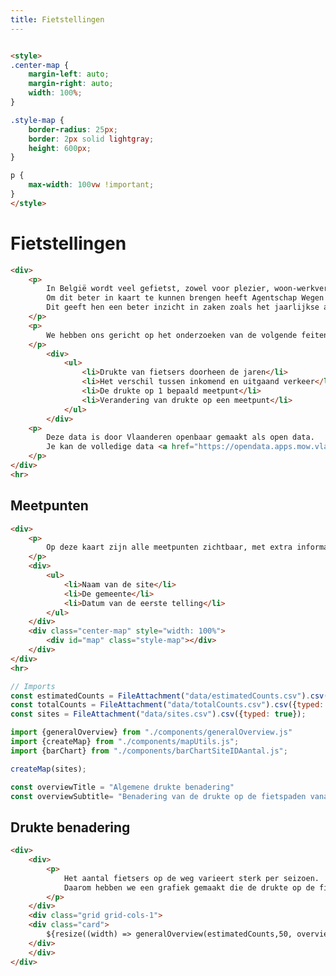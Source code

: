 ```yaml
---
title: Fietstellingen
---
```

<link rel="stylesheet" href="https://unpkg.com/leaflet@1.9.4/dist/leaflet.css"
     integrity="sha256-p4NxAoJBhIIN+hmNHrzRCf9tD/miZyoHS5obTRR9BMY="
     crossorigin=""/>
 <!-- Make sure you put this AFTER Leaflet's CSS -->
 <script src="https://unpkg.com/leaflet@1.9.4/dist/leaflet.js"
     integrity="sha256-20nQCchB9co0qIjJZRGuk2/Z9VM+kNiyxNV1lvTlZBo="
     crossorigin=""></script>

```html

<style>
.center-map {
    margin-left: auto;
    margin-right: auto;
    width: 100%;
}

.style-map {
    border-radius: 25px;
    border: 2px solid lightgray;
    height: 600px;
}

p {
    max-width: 100vw !important;
}
</style>
```

# Fietstellingen
```html
<div>
    <p>
        In België wordt veel gefietst, zowel voor plezier, woon-werkverkeer en studenten die van/naar school gaan.
        Om dit beter in kaart te kunnen brengen heeft Agentschap Wegen en Verkeer Vlaanderen een 140-tal fietspunten geplaatst in Vlaanderen.
        Dit geeft hen een beter inzicht in zaken zoals het jaarlijkse aantal fietsers, de piekmomenten en meer.    
    </p>
    <p>
        We hebben ons gericht op het onderzoeken van de volgende feiten:
    </p>
        <div>
            <ul>
                <li>Drukte van fietsers doorheen de jaren</li>
                <li>Het verschil tussen inkomend en uitgaand verkeer</li>
                <li>De drukte op 1 bepaald meetpunt</li>
                <li>Verandering van drukte op een meetpunt</li>
            </ul>
        </div>
    <p>
        Deze data is door Vlaanderen openbaar gemaakt als open data. 
        Je kan de volledige data <a href="https://opendata.apps.mow.vlaanderen.be/fietstellingen/index.html">hier</a> vinden.
    </p>
</div>
<hr>
```

## Meetpunten
```html
<div>
    <p>
        Op deze kaart zijn alle meetpunten zichtbaar, met extra informatie voor elk punt.    
    </p>
    <div>
        <ul>
            <li>Naam van de site</li>
            <li>De gemeente</li>
            <li>Datum van de eerste telling</li>
        </ul>
    </div>
    <div class="center-map" style="width: 100%">
        <div id="map" class="style-map"></div>
    </div>
</div>
<hr>
```

```js
// Imports
const estimatedCounts = FileAttachment("data/estimatedCounts.csv").csv({typed: true});
const totalCounts = FileAttachment("data/totalCounts.csv").csv({typed: true});
const sites = FileAttachment("data/sites.csv").csv({typed: true});

import {generalOverview} from "./components/generalOverview.js"
import {createMap} from "./components/mapUtils.js";
import {barChart} from "./components/barChartSiteIDAantal.js";
```

```js
createMap(sites);
```

```js
const overviewTitle = "Algemene drukte benadering"
const overviewSubtitle= "Benadering van de drukte op de fietspaden vanaf het begin van de metingen."
```

## Drukte benadering
```html
<div>
    <div>
        <p>
            Het aantal fietsers op de weg varieert sterk per seizoen. 
            Daarom hebben we een grafiek gemaakt die de drukte op de fietspaden door de jaren heen benadert.
        </p>
    </div>
    <div class="grid grid-cols-1">
    <div class="card">
        ${resize((width) => generalOverview(estimatedCounts,50, overviewTitle, overviewSubtitle, width, false))}
    </div>
    </div>
</div>
```
